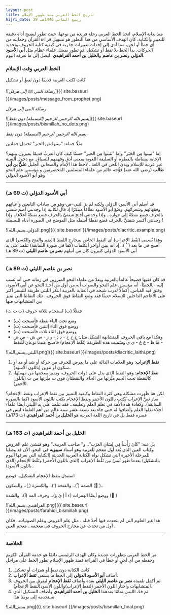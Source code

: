```yaml
---
layout: post
title: تاريخ الخط العربي منذ ظهور الإسلام
hijri_date: 29 ربيع الثاني 1446هـ
---
```


منذ بداية الإسلام، اتخذ الخط العربي رحلة فريدة من نوعها، حيث تطور ليصبح أداة دقيقة للتعبير والكتابة. كان الهدف الأساسي من هذا التطور هو تسهيل قراءة القرآن وحمايته من أي خطأ أو لحن، مما أدى إلى إحداث تغييرات جذرية في كيفية كتابة الحروف وتحديد الحركات. بدأ الخط بلا نقط أو تشكيل، ثم تطور بفضل علماء عظام مثل **أبي الأسود الدؤلي** و**نصر بن عاصم** و**الخليل بن أحمد الفراهيدي**، ليصل إلى ما نعرفه اليوم.

### الخط العربي وقت الإسلام

كانت تُكتب العربية قديمًا دونَ نَقطٍ أو تشكيل

![*رسالة النبي ﷺ إلى هرقل*]({{ site.baseurl }}/images/posts/message_from_prophet.png)

_رسالة النبي إلى هرقل_

![*بسم الله الرحمن الرحيم (البسملة) دون نقط*]({{ site.baseurl }}/images/posts/bismillah_no_dots.png)

_بسم الله الرحمن الرحيم (البسملة) دون نقط_

مثلًا جملة: "ٮٮٮٮوا مں الحٮر" تَحتمِل جملتين:

إما "تبينوا مِن الخَبَر" وإما "تثبتوا مِن الحبر"
حسنًا كيف كان العربُ قديمًا يميزون بينهم؟
الإجابة ببساطة بالفطرة أو السليقة اللغوية بمعنى أدق وفهمهم للسياق. مع دخول ألسنة غير عربية للإسلام وبِدئ اللحن في اللغة.. لاحظ هذا الإمام والصحابي الجليل **عليُّ بن أبي طالب** (رضي الله عنه)
فوًّجه عالم من علماء المسلمين المخضرمين و مؤسس علم النحو وهو أبو الأسود الدؤلي

---

### أبي الأسود الدؤلي (ت 69 هـ)

قد أسلم أبي الأسود الدؤلي ولكنه لم يرَ النبي-ص-وهو من ساداتِ التابعين وأعيانِهم وفقهائهم وشعرائهم.
وَضَعَ أبو الأسود نظامًا مبتكرًا إذ قال لكاتبه إذا وجدتني أضم شفتي بالحرف فضع نقطةً إلى جواره.. وإذا وجدتني أفتح شفتيَّ بالحرف فضع نقطةً أعلاها.. وإذا وجدتني أكسر شفتيَّ بالحرف فضع نقطةً أسفله مثل الموضح في الصورة أدناه للبسملة !

![الدؤلي_بسم_الله.png]({{ site.baseurl }}/images/posts/diacritic_example.png)

وهذا يُسمى (نَقْط الإعراب) أي النقط الخاص بمخارج اللفظ (الضم والفتح والكسر) الذي أصبح في ما بعد ( َ ُ ِ).. إذ أنه يبين أواخر الكلمات (كما في صورة السابقة)
تتلمذ على يد أبي الأسود الدؤلي كثيرون كان من أنبلهم **نصر بن عاصم الليثي** (ت 89 هـ)

---

### نصر بن عاصم الليثي (ت 89 هـ)

قد كان فقيها فصيحاً عالماً بالعربية ويعدّ من علماء النحو المبرزين في زمانه حتى أنه نُسب إليه -بالخطأ- أنه مؤسس علم النحو والصواب أنه من أول من أخـذ النحو عن أبي الأسود، وفتق فيه القياس.
إكمالًا لدرب شيخه في العناية بالعربية ابتكر الليثي طريقة للتيسر أكثر على الأعاجم الداخلين للإسلام حديثًا فقد وضع النقاط فوق الحروف.. تلك النقاط التي تميز بين المتشابهات منها

فمثلًا (ٮ) تُستخدم لثلاثة حروف (ب ت ث)

- وضع تحت الباء نقطة فأصبحت (ب)
- ووضع فوق التاء إثنتين فأصبحت (ت)
- ووضع فوق الثاء ثلاث فأصبحت (ث)
- وهكذا مع باقي الحروف المتشابهة الشكل
  مثل:
  ج ح خ - د ذ - ر ز - س ش - ص ض - ط ظ - ع غ - ى ي
  وسُميت هذه الطريقة (نَقْط الإعجام)
  فأصبح عندنا نوعان للنقط

![الليثي_بسم_الله.png]({{ site.baseurl }}/images/posts/diacritic_laithi.png)

1. **نقط الإعراب**: وهو العلامات الدالة على ما يعرض للحرف من حركة أو شد أو مد أو سكون أو تنوين (باللون الأسود)..
2. **نقط الإعجام**: وهو النقط الذي يدل على ذوات الحروف، ويميز معجمَها من مهملها، كالنقطة تحت الجيم ميَّزتها من الحاء، والنقطتان فوق ت ميَّزتها من ث (باللون الأحمر).

لكن هنا ظَهرت مشكلة وهي كثرة النقاط وكيفية التمييز بين نقط الإعراب ونقط الإعجام؟ صار نَصُّ الإعراب يُكتب باللون الأحمر ونقط الإعجام يكتب باللون الأسود (كما بالصورة السابقة).
وكعادة هذه اﻷمة في تعلم العلم وتعليمه.. فقد تتلمذ على يد الليثي أيضًا علماء أجلاء نقلوا العلم وأضافوا له حتى جاء بعد بضعة عشر سنة عالم من أهم العلماء ليس في عصره فقط بل في تاريخ اللغة العربية هو **الخليل بن أحمد الفراهيدي** (ت 173هـ)

---

### الخليل بن أحمد الفراهيدي (ت 163 هـ)

يل عنه: "كَانَ رَأْساً فِي لِسَانِ العَرَبِ".. و" صاحب العربية،" وهو مُنشئ علم العَروض وكتاب العين الذي يُعد أول معجم للعربية وهو أستاذ **سيبويه** في النحو.
الآن قد وصلنا للمرحلة الأخيرة التي تشكل نواة الكتابة العربية الحديثة (الكتابة التي نعرفها اليوم بالتشكيل) بعدما ظهر لَبسٌ بين نَقْط الإعراب (الذي باللون الأحمر) ونَقْط الإعجام (الذي باللون الأسود)..

استبدل بنقط الإعجام التشكيل.. فوضع

الضمة ( ُ).. والفتحة ( َ).. والكسرة ( ِ).. والسكون ( ْ)..

ووضع أيضًا الهمزات (ء أ إ ئ ؤ).. وحرف المد (آ).. والشدة ( ّ)

![الفراهيدي_بسم_الله.png]({{ site.baseurl }}/images/posts/farahidi_bismillah.png)

هذا غير العلوم التي لم يتحدث فيها أحدٌ قبله.. مثل عِلم العَروض وعلم الصوتيات.. فكان أول من تحدث عن مخارج الحروف في معجمه.. معجم العين .

---

### الخلاصة

مر الخط العربي بتطورات عديدة وكان الهدف الرئيسي دائمًا هو خدمة القرآن الكريم وحفظه من أي لَحنٍ أو خطأ في القراءة فمنذ ظهور الإسلام تطور الخط على مراحل

1. كانت الكتابة دون نقطٍ أو همزات أو تشكيل
2. أضاف **أبو الأسود الدؤلي** إلى الخط ما يسمى **نَقط الإعراب**.
3. ثم أكمل تلميذه **نصر بن عاصم الليثي** بعده وأضاف **نَقط الإعجام** ليفرق بين الحروف المتشابهات واختار اللون الأحمر (لنقط الإعراب)واللون الأسود(لنقط الإعجام).
4. ثم فك اللبس تمامًا بعدهما **الخليل بن أحمد الفراهيدي** وأضاف التشكيل الذي نستخدمه إلى يومنا هذا

![بسم_الله.png]({{ site.baseurl }}/images/posts/bismillah_final.png)
